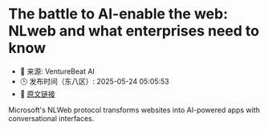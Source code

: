 # The battle to AI-enable the web: NLweb and what enterprises need to know
- 📅 来源: VentureBeat AI
- 🕒 发布时间（东八区）: 2025-05-24 05:05:53
- 🔗 [原文链接](https://venturebeat.com/ai/the-battle-to-ai-enable-the-web-nlweb-and-what-enterprises-need-to-know/)

Microsoft's NLWeb protocol transforms websites into AI-powered apps with conversational interfaces.
